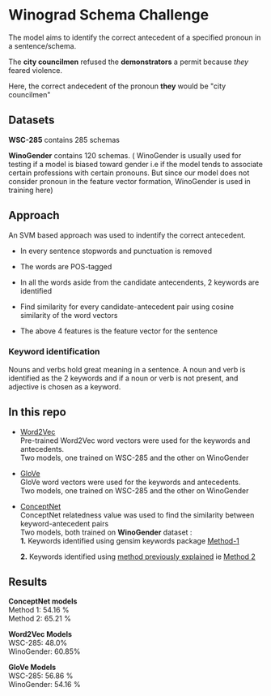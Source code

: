 # Winograd Schema Challenge  
The model aims to identify the correct antecedent of a specified pronoun in a sentence/schema.   

The **city councilmen** refused the **demonstrators** a permit because *they* feared violence.  

Here, the correct andecedent of the pronoun **they** would be "city councilmen"  

## Datasets  

**WSC-285** contains 285 schemas  

**WinoGender** contains 120 schemas. ( WinoGender is usually used for testing if a model is biased toward gender i.e if the model tends to associate certain professions with certain pronouns. But since our model does not consider pronoun in the feature vector formation, WinoGender is used in training here)  

## Approach  
An SVM based approach was used to indentify the correct antecedent.   

* In every sentence stopwords and punctuation is removed   
  
* The words are POS-tagged  

* In all the words aside from the candidate antecendents, 2 keywords are identified  

* Find similarity for every candidate-antecedent pair using cosine similarity of the word vectors  

* The above 4 features is the feature vector for the sentence  

### Keyword identification  
Nouns and verbs hold great meaning in a sentence. A noun and verb is identified as the 2 keywords and if a noun or verb is not present, and adjective is chosen as a keyword.  
  
## In this repo  

* [Word2Vec](https://github.com/dhanyagowrish/Winograd-Schema-Challenge/tree/master/Word2Vec)  
Pre-trained Word2Vec word vectors were used for the keywords and antecedents.  
Two models, one trained on WSC-285 and the other on WinoGender  
  
* [GloVe](https://github.com/dhanyagowrish/Winograd-Schema-Challenge/tree/master/GloVe)  
GloVe word vectors were used for the keywords and antecedents.  
Two models, one trained on WSC-285 and the other on WinoGender  

* [ConceptNet](https://github.com/dhanyagowrish/Winograd-Schema-Challenge/tree/master/ConceptNet)  
ConceptNet relatedness value was used to find the similarity between keyword-antecedent pairs  
Two models, both trained on **WinoGender** dataset :  
**1.** Keywords identified using gensim keywords package [Method-1](https://github.com/dhanyagowrish/Winograd-Schema-Challenge/blob/master/ConceptNet/WinoGender-gensim-keywords.ipynb)  
  
    **2.** Keywords identified using [method previously explained](###keyword-identification) ie [Method 2](https://github.com/dhanyagowrish/Winograd-Schema-Challenge/blob/master/ConceptNet/WinoGender-hierarchy-method.ipynb)  
  
## Results  
**ConceptNet models**  
Method 1: 54.16 %  
Method 2: 65.21 %  
  
**Word2Vec Models**  
WSC-285: 48.0%  
WinoGender: 60.85%  
  
**GloVe Models**  
WSC-285: 56.86 %  
WinoGender: 54.16 %


